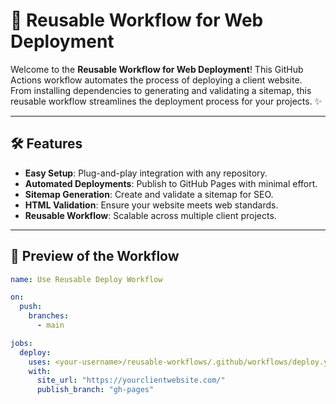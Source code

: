 # 🚀 Reusable Workflow for Web Deployment

Welcome to the **Reusable Workflow for Web Deployment**! This GitHub Actions workflow automates the process of deploying a client website. From installing dependencies to generating and validating a sitemap, this reusable workflow streamlines the deployment process for your projects. ✨

---

## 🛠 Features
- **Easy Setup**: Plug-and-play integration with any repository.
- **Automated Deployments**: Publish to GitHub Pages with minimal effort.
- **Sitemap Generation**: Create and validate a sitemap for SEO.
- **HTML Validation**: Ensure your website meets web standards.
- **Reusable Workflow**: Scalable across multiple client projects.

---

## 🎨 Preview of the Workflow
```yaml
name: Use Reusable Deploy Workflow

on:
  push:
    branches:
      - main

jobs:
  deploy:
    uses: <your-username>/reusable-workflows/.github/workflows/deploy.yml@main
    with:
      site_url: "https://yourclientwebsite.com/"
      publish_branch: "gh-pages"
      
